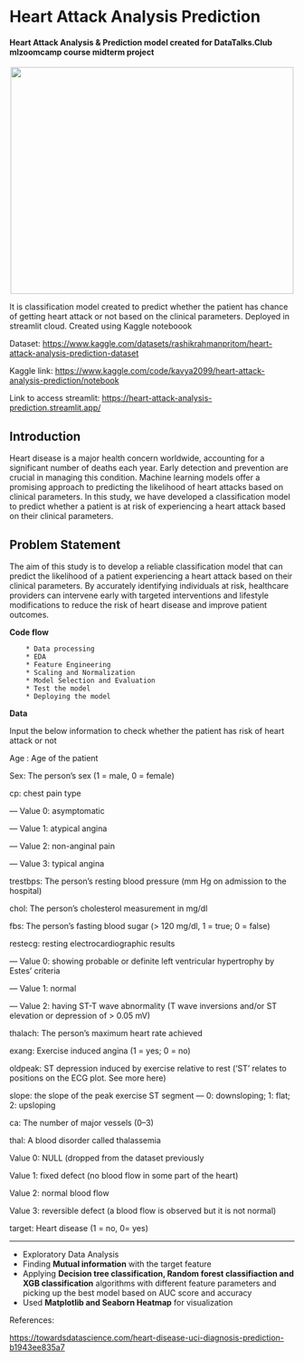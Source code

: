
# Heart Attack Analysis Prediction

#### Heart Attack Analysis &amp; Prediction model created for DataTalks.Club mlzoomcamp course midterm project
<p align="center">
<img src="https://cdn.dribbble.com/users/2154580/screenshots/6452241/atemlos_loop_heart_v1.0_chriseff_dribbble.gif" width="500" height="400" />
</p>


It is classification model created to predict whether the patient has chance of getting heart attack or not based on the clinical parameters. Deployed in streamlit cloud.
Created using Kaggle noteboook

Dataset: https://www.kaggle.com/datasets/rashikrahmanpritom/heart-attack-analysis-prediction-dataset

Kaggle link: https://www.kaggle.com/code/kavya2099/heart-attack-analysis-prediction/notebook

Link to access streamlit: https://heart-attack-analysis-prediction.streamlit.app/

## Introduction

Heart disease is a major health concern worldwide, accounting for a significant number of deaths each year. Early detection and prevention are crucial in managing this condition. Machine learning models offer a promising approach to predicting the likelihood of heart attacks based on clinical parameters. In this study, we have developed a classification model to predict whether a patient is at risk of experiencing a heart attack based on their clinical parameters.

## Problem Statement

The aim of this study is to develop a reliable classification model that can predict the likelihood of a patient experiencing a heart attack based on their clinical parameters. By accurately identifying individuals at risk, healthcare providers can intervene early with targeted interventions and lifestyle modifications to reduce the risk of heart disease and improve patient outcomes.

**Code flow**

        * Data processing
        * EDA
        * Feature Engineering
        * Scaling and Normalization
        * Model Selection and Evaluation
        * Test the model
        * Deploying the model

**Data**

Input the below information to check whether the patient has risk of heart attack or not

Age : Age of the patient

Sex: The person’s sex (1 = male, 0 = female)


cp: chest pain type

— Value 0: asymptomatic

— Value 1: atypical angina

— Value 2: non-anginal pain

— Value 3: typical angina


trestbps: The person’s resting blood pressure (mm Hg on admission to the hospital)

chol: The person’s cholesterol measurement in mg/dl

fbs: The person’s fasting blood sugar (> 120 mg/dl, 1 = true; 0 = false)

restecg: resting electrocardiographic results

— Value 0: showing probable or definite left ventricular hypertrophy by Estes’ criteria

— Value 1: normal

— Value 2: having ST-T wave abnormality (T wave inversions and/or ST elevation or depression of > 0.05 mV)

thalach: The person’s maximum heart rate achieved

exang: Exercise induced angina (1 = yes; 0 = no)

oldpeak: ST depression induced by exercise relative to rest (‘ST’ relates to positions on the ECG plot. See more here)

slope: the slope of the peak exercise ST segment — 0: downsloping; 1: flat; 2: upsloping

ca: The number of major vessels (0–3)

thal: A blood disorder called thalassemia 

Value 0: NULL (dropped from the dataset previously

Value 1: fixed defect (no blood flow in some part of the heart)

Value 2: normal blood flow

Value 3: reversible defect (a blood flow is observed but it is not normal)

target: Heart disease (1 = no, 0= yes)


-------------------------------------------------------------------------------------------------------------------------------------------------------------

- Exploratory Data Analysis
- Finding **Mutual information** with the target feature
- Applying **Decision tree classification, Random forest classifiaction and XGB classification** algorithms with different feature parameters and picking up the best model based on AUC score and accuracy
- Used **Matplotlib and Seaborn Heatmap** for visualization

References:

https://towardsdatascience.com/heart-disease-uci-diagnosis-prediction-b1943ee835a7


